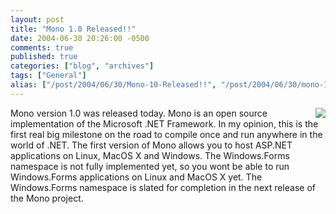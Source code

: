 ```yaml
---
layout: post
title: "Mono 1.0 Released!!"
date: 2004-06-30 20:26:00 -0500
comments: true
published: true
categories: ["blog", "archives"]
tags: ["General"]
alias: ["/post/2004/06/30/Mono-10-Released!!", "/post/2004/06/30/mono-10-released!!"]
---
```

<!-- more -->
<P><a href='http://mono-project.com'><IMG src="/Blog/images/7/o_Mono-1.0-released.gif" border='0' align='right'></a>Mono version 1.0 was released today. Mono is an open source implementation of the Microsoft .NET Framework. In my opinion, this is the first real big milestone on the road to compile once and run anywhere in the world of .NET. The first version of Mono allows you to host ASP.NET applications on Linux, MacOS X and Windows. The Windows.Forms namespace is not fully implemented yet, so you wont be able to run Windows.Forms applications on Linux and MacOS X yet. The Windows.Forms namespace is slated for completion in the next release of the Mono project.</P>
